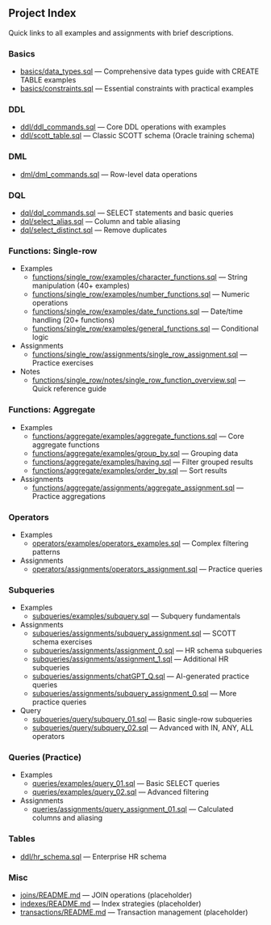 ## Project Index

Quick links to all examples and assignments with brief descriptions.

### Basics
- [basics/data_types.sql](basics/data_types.sql) — Comprehensive data types guide with CREATE TABLE examples
- [basics/constraints.sql](basics/constraints.sql) — Essential constraints with practical examples

### DDL
- [ddl/ddl_commands.sql](ddl/ddl_commands.sql) — Core DDL operations with examples
- [ddl/scott_table.sql](ddl/scott_table.sql) — Classic SCOTT schema (Oracle training schema)

### DML
- [dml/dml_commands.sql](dml/dml_commands.sql) — Row-level data operations

### DQL
- [dql/dql_commands.sql](dql/dql_commands.sql) — SELECT statements and basic queries
- [dql/select_alias.sql](dql/select_alias.sql) — Column and table aliasing
- [dql/select_distinct.sql](dql/select_distinct.sql) — Remove duplicates

### Functions: Single-row
- Examples
  - [functions/single_row/examples/character_functions.sql](functions/single_row/examples/character_functions.sql) — String manipulation (40+ examples)
  - [functions/single_row/examples/number_functions.sql](functions/single_row/examples/number_functions.sql) — Numeric operations
  - [functions/single_row/examples/date_functions.sql](functions/single_row/examples/date_functions.sql) — Date/time handling (20+ functions)
  - [functions/single_row/examples/general_functions.sql](functions/single_row/examples/general_functions.sql) — Conditional logic
- Assignments
  - [functions/single_row/assignments/single_row_assignment.sql](functions/single_row/assignments/single_row_assignment.sql) — Practice exercises
- Notes
  - [functions/single_row/notes/single_row_function_overview.sql](functions/single_row/notes/single_row_function_overview.sql) — Quick reference guide

### Functions: Aggregate
- Examples
  - [functions/aggregate/examples/aggregate_functions.sql](functions/aggregate/examples/aggregate_functions.sql) — Core aggregate functions
  - [functions/aggregate/examples/group_by.sql](functions/aggregate/examples/group_by.sql) — Grouping data
  - [functions/aggregate/examples/having.sql](functions/aggregate/examples/having.sql) — Filter grouped results
  - [functions/aggregate/examples/order_by.sql](functions/aggregate/examples/order_by.sql) — Sort results
- Assignments
  - [functions/aggregate/assignments/aggregate_assignment.sql](functions/aggregate/assignments/aggregate_assignment.sql) — Practice aggregations

### Operators
- Examples
  - [operators/examples/operators_examples.sql](operators/examples/operators_examples.sql) — Complex filtering patterns
- Assignments
  - [operators/assignments/operators_assignment.sql](operators/assignments/operators_assignment.sql) — Practice queries

### Subqueries
- Examples
  - [subqueries/examples/subquery.sql](subqueries/examples/subquery.sql) — Subquery fundamentals
- Assignments
  - [subqueries/assignments/subquery_assignment.sql](subqueries/assignments/subquery_assignment.sql) — SCOTT schema exercises
  - [subqueries/assignments/assignment_0.sql](subqueries/assignments/assignment_0.sql) — HR schema subqueries
  - [subqueries/assignments/assignment_1.sql](subqueries/assignments/assignment_1.sql) — Additional HR subqueries
  - [subqueries/assignments/chatGPT_Q.sql](subqueries/assignments/chatGPT_Q.sql) — AI-generated practice queries
  - [subqueries/assignments/subquery_assignment_0.sql](subqueries/assignments/subquery_assignment_0.sql) — More practice queries
- Query
  - [subqueries/query/subquery_01.sql](subqueries/query/subquery_01.sql) — Basic single-row subqueries
  - [subqueries/query/subquery_02.sql](subqueries/query/subquery_02.sql) — Advanced with IN, ANY, ALL operators

### Queries (Practice)
- Examples
  - [queries/examples/query_01.sql](queries/examples/query_01.sql) — Basic SELECT queries
  - [queries/examples/query_02.sql](queries/examples/query_02.sql) — Advanced filtering
- Assignments
  - [queries/assignments/query_assignment_01.sql](queries/assignments/query_assignment_01.sql) — Calculated columns and aliasing

### Tables
- [ddl/hr_schema.sql](ddl/hr_schema.sql) — Enterprise HR schema

### Misc
- [joins/README.md](joins/README.md) — JOIN operations (placeholder)
- [indexes/README.md](indexes/README.md) — Index strategies (placeholder)
- [transactions/README.md](transactions/README.md) — Transaction management (placeholder)
